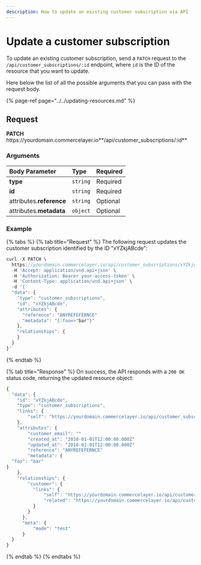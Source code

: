 ```yaml
---
description: How to update an existing customer subscription via API
---
```


# Update a customer subscription

To update an existing customer subscription, send a `PATCH` request to the `/api/customer_subscriptions/:id` endpoint, where `id` is the ID of the resource that you want to update.

Here below the list of all the possible arguments that you can pass with the request body.

{% page-ref page="../../updating-resources.md" %}

## Request

**PATCH** https://<i></i>yourdomain.commercelayer.io**/api/customer_subscriptions/:id**

### Arguments

| Body Parameter | Type | Required |
| :--- | :--- | :--- |
| **type** | `string` | Required |
| **id** | `string` | Required |
| attributes.**reference** | `string` | Optional |
| attributes.**metadata** | `object` | Optional |

### Example

{% tabs %}
{% tab title="Request" %}
The following request updates the customer subscription identified by the ID "xYZkjABcde":

```javascript
curl -X PATCH \
  https://yourdomain.commercelayer.io/api/customer_subscriptions/xYZkjABcde \
  -H 'Accept: application/vnd.api+json' \
  -H 'Authorization: Bearer your-access-token' \
  -H 'Content-Type: application/vnd.api+json' \
  -d '{
  "data": {
    "type": "customer_subscriptions",
    "id": "xYZkjABcde",
    "attributes": {
      "reference": "ANYREFEFERNCE"
      "metadata": "{:foo=>"bar"}"
    },
    "relationships": {
    }
  }
}'
```
{% endtab %}

{% tab title="Response" %}
On success, the API responds with a `200 OK` status code, returning the updated resource object:

```javascript
{
  "data": {
    "id": "xYZkjABcde",
    "type": "customer_subscriptions",
    "links": {
        "self": "https://yourdomain.commercelayer.io/api/customer_subscriptions/xYZkjABcde"
    },
    "attributes": {
        "customer_email": ""
        "created_at": "2018-01-01T12:00:00.000Z"
        "updated_at": "2018-01-01T12:00:00.000Z"
        "reference": "ANYREFEFERNCE"
        "metadata": {
  "foo": "bar"
}
    },
    "relationships": {
        "customer": {
          "links": {
              "self": "https://yourdomain.commercelayer.io/api/customer_subscriptions/xYZkjABcde/relationships/customer",
              "related": "https://yourdomain.commercelayer.io/api/customer_subscriptions/xYZkjABcde/customer"
          }
        }
      },
      "meta": {
          "mode": "test"
      }
  }
}
```
{% endtab %}
{% endtabs %}
